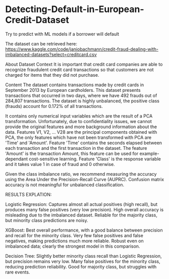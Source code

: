 # Detecting-Default-in-European-Credit-Dataset
Try to predict with ML models if a borrower will default

The dataset can be retrieved here: https://www.kaggle.com/code/janiobachmann/credit-fraud-dealing-with-imbalanced-datasets?select=creditcard.csv

About Dataset
Context
It is important that credit card companies are able to recognize fraudulent credit card transactions so that customers are not charged for items that they did not purchase.

Content
The dataset contains transactions made by credit cards in September 2013 by European cardholders.
This dataset presents transactions that occurred in two days, where we have 492 frauds out of 284,807 transactions. The dataset is highly unbalanced, the positive class (frauds) account for 0.172% of all transactions.

It contains only numerical input variables which are the result of a PCA transformation. Unfortunately, due to confidentiality issues, we cannot provide the original features and more background information about the data. Features V1, V2, … V28 are the principal components obtained with PCA, the only features which have not been transformed with PCA are 'Time' and 'Amount'. Feature 'Time' contains the seconds elapsed between each transaction and the first transaction in the dataset. The feature 'Amount' is the transaction Amount, this feature can be used for example-dependant cost-sensitive learning. Feature 'Class' is the response variable and it takes value 1 in case of fraud and 0 otherwise.

Given the class imbalance ratio, we recommend measuring the accuracy using the Area Under the Precision-Recall Curve (AUPRC). Confusion matrix accuracy is not meaningful for unbalanced classification.

RESULTS EXPLATION:

Logistic Regression:
Captures almost all actual positives (high recall), but produces many false positives (very low precision).
High overall accuracy is misleading due to the imbalanced dataset.
Reliable for the majority class, but minority class predictions are noisy.

XGBoost:
Best overall performance, with a good balance between precision and recall for the minority class.
Very few false positives and false negatives, making predictions much more reliable.
Robust even on imbalanced data; clearly the strongest model in this comparison.

Decision Tree:
Slightly better minority class recall than Logistic Regression, but precision remains very low.
Many false positives for the minority class, reducing prediction reliability.
Good for majority class, but struggles with rare events.
